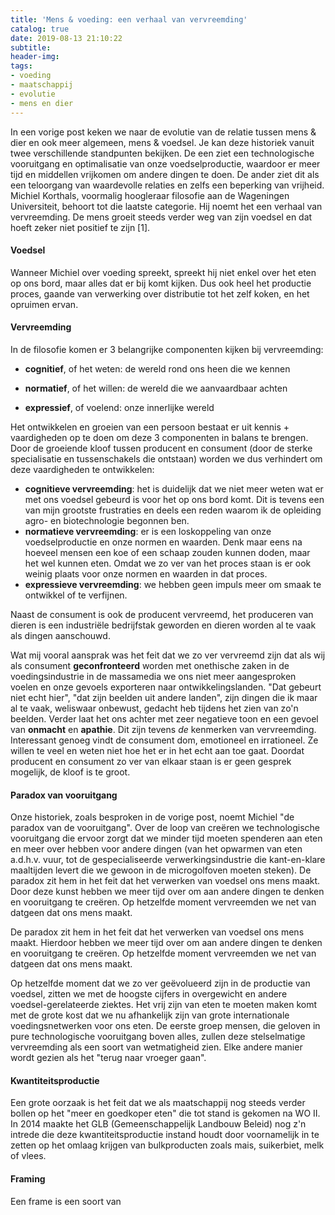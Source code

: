 ```yaml
---
title: 'Mens & voeding: een verhaal van vervreemding'
catalog: true
date: 2019-08-13 21:10:22
subtitle:
header-img:
tags:
- voeding
- maatschappij
- evolutie
- mens en dier
---
```


In een vorige post keken we naar de evolutie van de relatie tussen mens & dier en ook meer algemeen, mens & voedsel. Je kan deze historiek vanuit twee verschillende standpunten bekijken. De een ziet een technologische vooruitgang en optimalisatie van onze voedselproductie, waardoor er meer tijd en middellen vrijkomen om andere dingen te doen. De ander ziet dit als een teloorgang van waardevolle relaties en zelfs een beperking van vrijheid. Michiel Korthals, voormalig hoogleraar filosofie aan de Wageningen Universiteit, behoort tot die laatste categorie. Hij noemt het een verhaal van vervreemding. De mens groeit steeds verder weg van zijn voedsel en dat hoeft zeker niet positief te zijn [1].

#### Voedsel
 Wanneer Michiel over voeding spreekt, spreekt hij niet enkel over het eten op ons bord, maar alles dat er bij komt kijken. Dus ook heel het productie proces, gaande van verwerking over distributie tot het zelf koken, en het opruimen ervan.


#### Vervreemding

In de filosofie komen er 3 belangrijke componenten kijken bij vervreemding:

  - **cognitief**, of het weten: de wereld rond ons heen die we kennen

  - **normatief**, of het willen: de wereld die we aanvaardbaar achten

  - **expressief**, of voelend: onze innerlijke wereld 

  Het ontwikkelen en groeien van een persoon bestaat er uit kennis + vaardigheden op te doen om deze 3 componenten in balans te brengen. Door de groeiende kloof tussen producent en consument (door de sterke specialisatie en tussenschakels die ontstaan) worden we dus verhindert om deze vaardigheden te ontwikkelen:

  - **cognitieve vervreemding**: het is duidelijk dat we niet meer weten wat er met ons voedsel gebeurd is voor het op ons bord komt. Dit is tevens een van mijn grootste frustraties en deels een reden waarom ik de opleiding agro- en biotechnologie begonnen ben.
  - **normatieve vervreemding**: er is een loskoppeling van onze voedselproductie en onze normen en waarden. Denk maar eens na hoeveel mensen een koe of een schaap zouden kunnen doden, maar het wel kunnen eten. Omdat we zo ver van het proces staan is er ook weinig plaats voor onze normen en waarden in dat proces.
  - **expressieve vervreemding**: we hebben geen impuls meer om smaak te ontwikkel of te verfijnen.

  Naast de consument is ook de producent vervreemd, het produceren van dieren is een industriële bedrijfstak geworden en dieren worden al te vaak als dingen aanschouwd.

  Wat mij vooral aansprak was het feit dat we zo ver vervreemd zijn dat als wij als consument **geconfronteerd** worden met onethische zaken in de voedingsindustrie in de massamedia we ons niet meer aangesproken voelen en onze gevoels exporteren naar ontwikkelingslanden. "Dat gebeurt niet echt hier", "dat zijn beelden uit andere landen", zijn dingen die ik maar al te vaak, weliswaar onbewust, gedacht heb tijdens het zien van zo'n beelden. Verder laat het ons achter met zeer negatieve toon en een gevoel van **onmacht** en **apathie**. Dit zijn tevens *de* kenmerken van vervreemding. Interessant genoeg vindt de consument dom, emotioneel en irrationeel. Ze willen te veel en weten niet hoe het er in het echt aan toe gaat.
  Doordat producent en consument zo ver van elkaar staan is er geen gesprek mogelijk, de kloof is te groot.

#### Paradox van vooruitgang

Onze historiek, zoals besproken in de vorige post, noemt Michiel "de paradox van de vooruitgang". Over de loop van creëren we technologische vooruitgang die ervoor zorgt dat we minder tijd moeten spenderen aan eten en meer over hebben voor andere dingen (van het opwarmen van eten a.d.h.v. vuur, tot de gespecialiseerde verwerkingsindustrie die kant-en-klare maaltijden levert die we gewoon in de microgolfoven moeten steken). De paradox zit hem in het feit dat het verwerken van voedsel ons mens maakt. Door deze kunst hebben we meer tijd over om aan andere dingen te denken en vooruitgang te creëren. Op hetzelfde moment vervreemden we net van datgeen dat ons mens maakt.

<div class="lead">
De paradox zit hem in het feit dat het verwerken van voedsel ons mens maakt. Hierdoor hebben we meer tijd over om aan andere dingen te denken en vooruitgang te creëren. Op hetzelfde moment vervreemden we net van datgeen dat ons mens maakt.
</div>

Op hetzelfde moment dat we zo ver geëvolueerd zijn in de productie van voedsel, zitten we met de hoogste cijfers in overgewicht en andere voedsel-gerelateerde ziektes.
Het vrij zijn van eten te moeten maken komt met de grote kost dat we nu afhankelijk zijn van grote internationale voedingsnetwerken voor ons eten. De eerste groep mensen, die geloven in pure technologische vooruitgang boven alles, zullen deze stelselmatige vervreemding als een soort van wetmatigheid zien. Elke andere manier wordt gezien als het "terug naar vroeger gaan".


#### Kwantiteitsproductie
Een grote oorzaak is het feit dat we als maatschappij nog steeds verder bollen op het "meer en goedkoper eten" die tot stand is gekomen na WO II. In 2014 maakte het GLB (Gemeenschappelijk Landbouw Beleid) nog z'n intrede die deze kwantiteitsproductie instand houdt door voornamelijk in te zetten op het omlaag krijgen van bulkproducten zoals mais, suikerbiet, melk of vlees.

#### Framing
Een frame is een soort van 